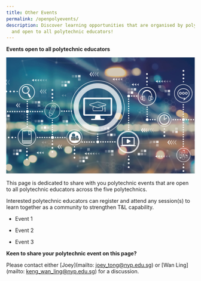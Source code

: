 ```yaml
---
title: Other Events
permalink: /openpolyevents/
description: Discover learning opportunities that are organised by polytechnics
  and open to all polytechnic educators!
---
```



**Events open to all polytechnic educators**

![](/images/117303261_ML.jpg)

This page is dedicated to share with you polytechnic events that are open to all polytechnic educators across the five polytechnics. 

Interested polytechnic educators can register and attend any session(s) to learn together as a community to strengthen T&L capability.

  

* Event 1

* Event 2

* Event 3
 
 
    
    
**Keen to share your polytechnic  event on this page?**

Please contact either [Joey](mailto: joey_tong@nyp.edu.sg) or [Wan Ling](mailto: keng_wan_ling@nyp.edu.sg) for a discussion.